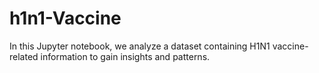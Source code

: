 # h1n1-Vaccine
In this Jupyter notebook, we analyze a dataset containing H1N1 vaccine-related information to gain insights and patterns.
